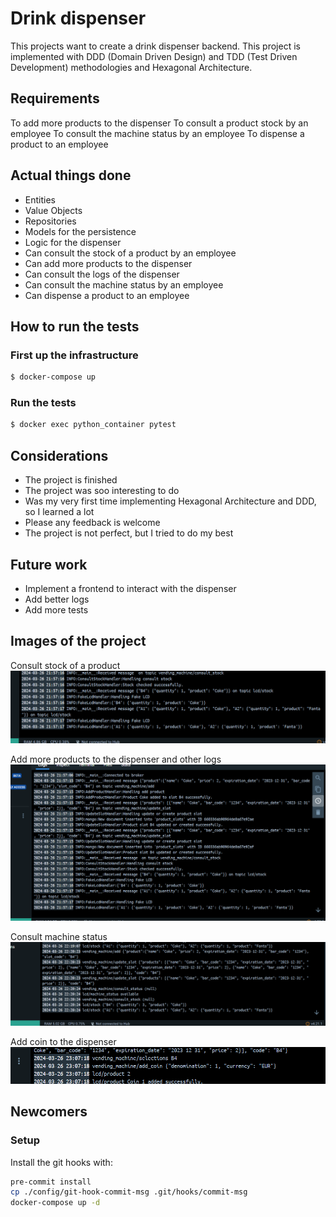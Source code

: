 # Drink dispenser

This projects want to create a drink dispenser backend.
This project is implemented with DDD (Domain Driven Design) and TDD (Test Driven Development) methodologies
and Hexagonal Architecture.

## Requirements

To add more products to the dispenser
To consult a product stock by an employee
To consult the machine status by an employee
To dispense a product to an employee

## Actual things done

- Entities
- Value Objects
- Repositories
- Models for the persistence
- Logic for the dispenser
- Can consult the stock of a product by an employee
- Can add more products to the dispenser
- Can consult the logs of the dispenser
- Can consult the machine status by an employee
- Can dispense a product to an employee


## How to run the tests
### First up the infrastructure

```bash
$ docker-compose up
```

### Run the tests
```bash
$ docker exec python_container pytest
```

## Considerations

- The project is finished
- The project was soo interesting to do
- Was my very first time implementing Hexagonal Architecture and DDD, so I learned a lot
- Please any feedback is welcome
- The project is not perfect, but I tried to do my best

## Future work
- Implement a frontend to interact with the dispenser
- Add better logs
- Add more tests

## Images of the project
Consult stock of a product
![consult_stock](https://github.com/JhonRobert20/drink-dispenser/blob/main/docs/consult_stock.png)

Add more products to the dispenser and other logs
![add_products](https://github.com/JhonRobert20/drink-dispenser/blob/main/docs/general_logs.png)

Consult machine status
![machine_status](https://github.com/JhonRobert20/drink-dispenser/blob/main/docs/consult_status.png)

Add coin to the dispenser
![add_coin](https://github.com/JhonRobert20/drink-dispenser/blob/main/docs/add_coin.png)


## Newcomers
### Setup

Install the git hooks with:

```bash
pre-commit install
cp ./config/git-hook-commit-msg .git/hooks/commit-msg
docker-compose up -d
```
